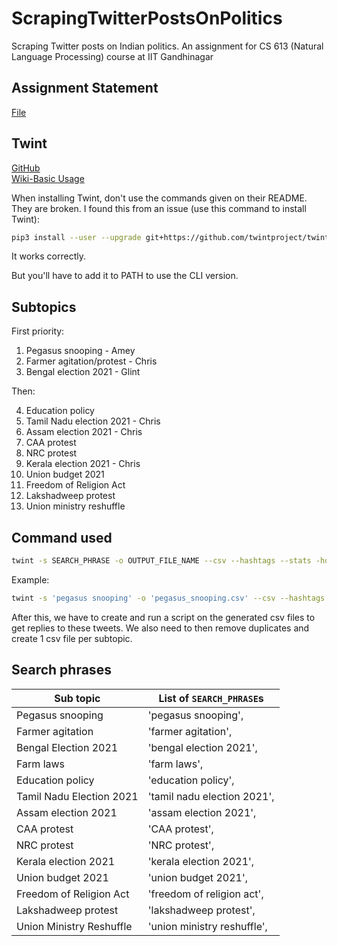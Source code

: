 # ScrapingTwitterPostsOnPolitics
Scraping Twitter posts on Indian politics. An assignment for CS 613 (Natural Language Processing) course at IIT Gandhinagar


## Assignment Statement

[File](https://drive.google.com/file/d/1mAlWNu8RjaaUHk1ZBU0jjvs78WLCW2r4/view)

## Twint

[GitHub](https://github.com/twintproject/twint)     
[Wiki-Basic Usage](https://github.com/twintproject/twint/wiki/Basic-usage)

When installing Twint, don't use the commands given on their README. They are broken. I found this from an issue (use this command to install Twint):

```sh
pip3 install --user --upgrade git+https://github.com/twintproject/twint.git#egg=twint
```
It works correctly.

But you'll have to add it to PATH to use the CLI version.

## Subtopics 
   
First priority:   

1. Pegasus snooping - Amey
2. Farmer agitation/protest - Chris
3. Bengal election 2021 - Glint
  
Then:    
   
4. Education policy 
5. Tamil Nadu election 2021 - Chris   
6. Assam election 2021  - Chris   
7. CAA protest 
8. NRC protest 
9. Kerala election 2021  - Chris  
10. Union budget 2021   
11. Freedom of Religion Act 
12. Lakshadweep protest 
13. Union ministry reshuffle 


## Command used

```sh
twint -s SEARCH_PHRASE -o OUTPUT_FILE_NAME --csv --hashtags --stats -ho 
```

Example:
```sh
twint -s 'pegasus snooping' -o 'pegasus_snooping.csv' --csv --hashtags --stats -ho
```

After this, we have to create and run a script on the generated csv files to get replies to these tweets. We also need to then remove duplicates and create 1 csv file per subtopic.

## Search phrases

| Sub topic                | List of `SEARCH_PHRASE`s |
|--------------------------|--------------------------|
| Pegasus snooping         |'pegasus snooping', |
| Farmer agitation         |'farmer agitation',|
| Bengal Election 2021     |'bengal election 2021',|
| Farm laws                |'farm laws',|
| Education policy         |'education policy',|
| Tamil Nadu Election 2021 |'tamil nadu election 2021',|
| Assam election 2021      |'assam election 2021',|
| CAA protest              |'CAA protest',|
| NRC protest              |'NRC protest',|
| Kerala election 2021     |'kerala election 2021',|
| Union budget 2021        |'union budget 2021',|
| Freedom of Religion Act  |'freedom of religion act',|
| Lakshadweep protest      |'lakshadweep protest',|
| Union Ministry Reshuffle |'union ministry reshuffle',|
